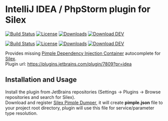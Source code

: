 IntelliJ IDEA / PhpStorm plugin for Silex
===================
[![Build Status](https://img.shields.io/travis/Sorien/silex-idea-plugin/master.svg?style=flat-square)](https://travis-ci.org/Sorien/silex-idea-plugin)
[![License](https://img.shields.io/github/license/Sorien/silex-idea-plugin.svg?style=flat-square)](https://github.com/Sorien/silex-idea-plugin/blob/master/LICENSE)
[![Downloads](https://img.shields.io/github/downloads/Sorien/silex-idea-plugin/latest/total.svg?style=flat-square)](https://github.com/Sorien/silex-idea-plugin/releases)
[![Download DEV](https://img.shields.io/badge/plugin-dev--version-FF9900.svg?style=flat-square)](http://silex.sorien.sk/download/master)

[![Build Status](http://silex.sorien.sk/badge/travis.svg)](https://travis-ci.org/Sorien/silex-idea-plugin)
[![License](http://silex.sorien.sk/badge/license.svg)](https://github.com/Sorien/silex-idea-plugin/blob/master/LICENSE)
[![Downloads](http://silex.sorien.sk/badge/downloads.svg)](https://github.com/Sorien/silex-idea-plugin/releases)
[![Download DEV](http://silex.sorien.sk/badge/plugin.svg)](http://silex.sorien.sk/download/master)

Provides missing [Pimple Dependency Injection Container](http://pimple.sensiolabs.org/) autocomplete for [Silex](http://silex.sensiolabs.org/).  
Plugin url: https://plugins.jetbrains.com/plugin/7809?pr=idea

Installation and Usage
------------
Install the plugin from JetBrains repositories (Settings → Plugins → Browse repositories and search for Silex).  
Download and register [Silex Pimple Dumper](https://github.com/Sorien/silex-pimple-dumper), it will create **pimple.json** file to your project root directory, plugin will use this file for service/parameter type resolution.
